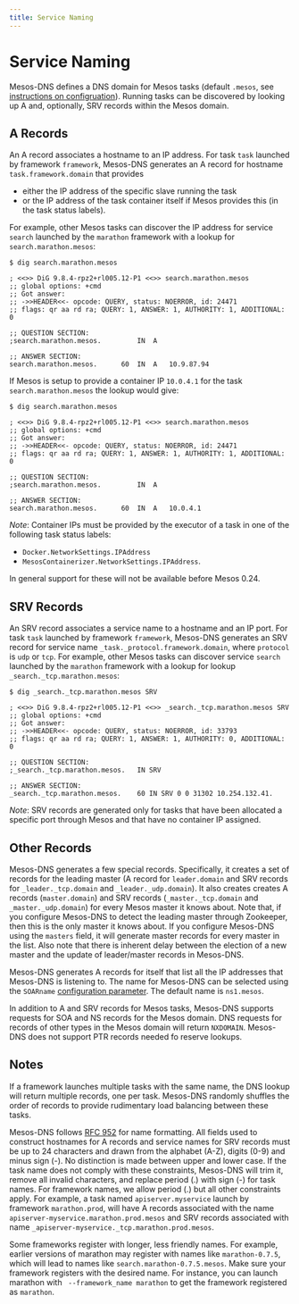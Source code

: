 ```yaml
---
title: Service Naming
---
```


# Service Naming

Mesos-DNS defines a DNS domain for Mesos tasks (default `.mesos`, see [instructions on configruation](configuration-parameters.html)). Running tasks can be discovered by looking up A and, optionally, SRV records within the Mesos domain. 

## A Records

An A record associates a hostname to an IP address. For task `task` launched by framework `framework`, Mesos-DNS generates an A record for hostname `task.framework.domain` that provides

- either the IP address of the specific slave running the task
- or the IP address of the task container itself if Mesos provides this (in the task status labels).

For example, other Mesos tasks can discover the IP address for service `search` launched by the `marathon` framework with a lookup for `search.marathon.mesos`:

``` console
$ dig search.marathon.mesos

; <<>> DiG 9.8.4-rpz2+rl005.12-P1 <<>> search.marathon.mesos
;; global options: +cmd
;; Got answer:
;; ->>HEADER<<- opcode: QUERY, status: NOERROR, id: 24471
;; flags: qr aa rd ra; QUERY: 1, ANSWER: 1, AUTHORITY: 1, ADDITIONAL: 0

;; QUESTION SECTION:
;search.marathon.mesos.			IN	A

;; ANSWER SECTION:
search.marathon.mesos.		60	IN	A	10.9.87.94
```

If Mesos is setup to provide a container IP `10.0.4.1` for the task `search.marathon.mesos` the lookup would give:

``` console
$ dig search.marathon.mesos

; <<>> DiG 9.8.4-rpz2+rl005.12-P1 <<>> search.marathon.mesos
;; global options: +cmd
;; Got answer:
;; ->>HEADER<<- opcode: QUERY, status: NOERROR, id: 24471
;; flags: qr aa rd ra; QUERY: 1, ANSWER: 1, AUTHORITY: 1, ADDITIONAL: 0

;; QUESTION SECTION:
;search.marathon.mesos.         IN  A

;; ANSWER SECTION:
search.marathon.mesos.      60  IN  A   10.0.4.1
```

*Note*: Container IPs must be provided by the executor of a task in one of the following task status labels:

- `Docker.NetworkSettings.IPAddress`
- `MesosContainerizer.NetworkSettings.IPAddress`.

In general support for these will not be available before Mesos 0.24.

## SRV Records

An SRV record associates a service name to a hostname and an IP port.  For task `task` launched by framework `framework`, Mesos-DNS generates an SRV record for service name `_task._protocol.framework.domain`, where `protocol` is `udp` or `tcp`. For example, other Mesos tasks can discover service `search` launched by the `marathon` framework with a lookup for lookup `_search._tcp.marathon.mesos`:

```console
$ dig _search._tcp.marathon.mesos SRV

; <<>> DiG 9.8.4-rpz2+rl005.12-P1 <<>> _search._tcp.marathon.mesos SRV
;; global options: +cmd
;; Got answer:
;; ->>HEADER<<- opcode: QUERY, status: NOERROR, id: 33793
;; flags: qr aa rd ra; QUERY: 1, ANSWER: 1, AUTHORITY: 0, ADDITIONAL: 0

;; QUESTION SECTION:
;_search._tcp.marathon.mesos.	IN SRV

;; ANSWER SECTION:
_search._tcp.marathon.mesos.	60 IN SRV 0 0 31302 10.254.132.41.
```

*Note*: SRV records are generated only for tasks that have been allocated a specific port through Mesos and that have no container IP assigned.

## Other Records

Mesos-DNS generates a few special records. Specifically, it creates a set of records for the leading master (A record for `leader.domain` and SRV records for `_leader._tcp.domain` and `_leader._udp.domain`). It also creates creates A records (`master.domain`) and SRV records (`_master._tcp.domain` and `_master._udp.domain`) for every Mesos master it knows about. Note that, if you configure Mesos-DNS to detect the leading master through Zookeeper, then this is the only master it knows about. If you configure Mesos-DNS using the `masters` field, it will generate master records for every master in the list. Also note that there is inherent delay between the election of a new master and the update of leader/master records in Mesos-DNS. 

Mesos-DNS generates A records for itself that list all the IP addresses that Mesos-DNS is listening to. The name for Mesos-DNS can be selected using the `SOARname` [configuration parameter](configuration-parameters.html). The default name is `ns1.mesos`. 

In addition to A and SRV records for Mesos tasks, Mesos-DNS supports requests for SOA and NS records for the Mesos domain. DNS requests for records of other types in the Mesos domain will return `NXDOMAIN`. Mesos-DNS does not support PTR records needed fo reserve lookups. 

## Notes

If a framework launches multiple tasks with the same name, the DNS lookup will return multiple records, one per task. Mesos-DNS randomly shuffles the order of records to provide rudimentary load balancing between these tasks. 

Mesos-DNS follows [RFC 952](https://tools.ietf.org/html/rfc952) for name formatting. All fields used to construct hostnames for A records and service names for SRV records must be up to 24 characters and drawn from the alphabet (A-Z), digits (0-9) and minus sign (-). No distinction is made between upper and lower case. If the task name does not comply with these constraints, Mesos-DNS will trim it, remove all invalid characters, and replace period (.) with sign (-) for task names. For framework names, we allow period (.) but all other constraints apply.  For example, a task named `apiserver.myservice` launch by framework `marathon.prod`, will have A records associated with the name `apiserver-myservice.marathon.prod.mesos` and SRV records associated with name `_apiserver-myservice._tcp.marathon.prod.mesos`. 

Some frameworks register with longer, less friendly names. For example, earlier versions of marathon may register with names like `marathon-0.7.5`, which will lead to names like `search.marathon-0.7.5.mesos`. Make sure your framework registers with the desired name. For instance, you can launch marathon with ` --framework_name marathon` to get the framework registered as `marathon`.  



